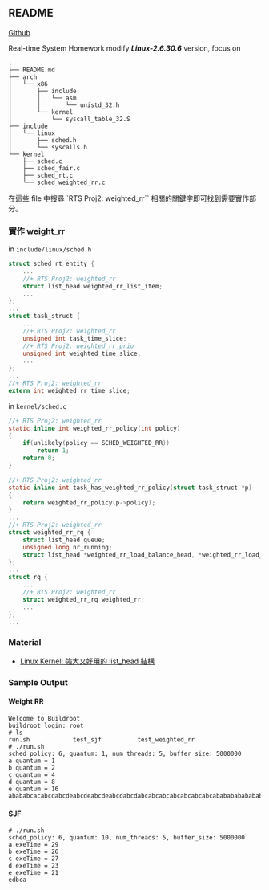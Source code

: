 ## README ##

[Github](https://github.com/morris821028/hw-realtime-system)

Real-time System Homework modify ***Linux-2.6.30.6*** version, focus on

```plain
.
├── README.md
├── arch
│   └── x86
│       ├── include
│       │   └── asm
│       │       └── unistd_32.h
│       └── kernel
│           └── syscall_table_32.S
├── include
│   └── linux
│       ├── sched.h
│       └── syscalls.h
└── kernel
    ├── sched.c
    ├── sched_fair.c
    ├── sched_rt.c
    └── sched_weighted_rr.c
```

在這些 file 中搜尋 `RTS Proj2: weighted_rr`` 相關的關鍵字即可找到需要實作部分。

### 實作 weight_rr ###

in `include/linux/sched.h`

```c
struct sched_rt_entity {
	...
	//+ RTS Proj2: weighted_rr
	struct list_head weighted_rr_list_item;
	...
};
...
struct task_struct {
	...
	//+ RTS Proj2: weighted_rr
	unsigned int task_time_slice;
	//+ RTS Proj2: weighted_rr_prio
	unsigned int weighted_time_slice;
	...
};
...
//+ RTS Proj2: weighted_rr
extern int weighted_rr_time_slice;
```

in `kernel/sched.c`

```c
//+ RTS Proj2: weighted_rr
static inline int weighted_rr_policy(int policy)
{
	if(unlikely(policy == SCHED_WEIGHTED_RR))
		return 1;
	return 0;
}

//+ RTS Proj2: weighted_rr
static inline int task_has_weighted_rr_policy(struct task_struct *p)
{
	return weighted_rr_policy(p->policy);
}
...
//+ RTS Proj2: weighted_rr
struct weighted_rr_rq {
	struct list_head queue;
	unsigned long nr_running;
	struct list_head *weighted_rr_load_balance_head, *weighted_rr_load_balance_curr;
};
...
struct rq {
	...
	//+ RTS Proj2: weighted_rr
	struct weighted_rr_rq weighted_rr;
	...
};
...
```

### Material ###

* [Linux Kernel: 強大又好用的 list_head 結構](http://blog.xuite.net/uhonda0618/linuxkernelcode/20863635-Linux+Kernel%3A+%E5%BC%B7%E5%A4%A7%E5%8F%88%E5%A5%BD%E7%94%A8%E7%9A%84list_head%E7%B5%90%E6%A7%8B)

### Sample Output ###

#### Weight RR ####

```
Welcome to Buildroot
buildroot login: root
# ls
run.sh            test_sjf          test_weighted_rr
# ./run.sh
sched_policy: 6, quantum: 1, num_threads: 5, buffer_size: 5000000
a quantum = 1
b quantum = 2
c quantum = 4
d quantum = 8
e quantum = 16
abababcacabcdabcdeabcdeabcdeabcdabcdabcabcabcabcabcabcabcababababababababa
```

#### SJF ####

```
# ./run.sh
sched_policy: 6, quantum: 10, num_threads: 5, buffer_size: 5000000
a exeTime = 29
b exeTime = 26
c exeTime = 27
d exeTime = 23
e exeTime = 21
edbca
```